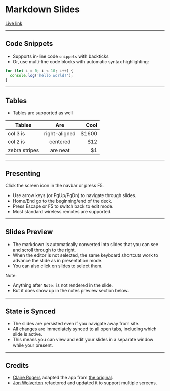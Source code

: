 # Markdown Slides

[Live link](https://appacademy.github.io/slides/)

---

## Code Snippets

* Supports in-line code `snippets` with backticks
* Or, use multi-line code blocks with automatic syntax highlighting:

```js
for (let i = 0; i < 10; i++) {
  console.log('hello world!');
}
```

---

## Tables

* Tables are supported as well

| Tables        | Are           | Cool  |
| ------------- |:-------------:| -----:|
| col 3 is      | right-aligned | $1600 |
| col 2 is      | centered      |   $12 |
| zebra stripes | are neat      |    $1 |

---

## Presenting

Click the screen icon in the navbar or press F5.

* Use arrow keys (or PgUp/PgDn) to navigate through slides.
* Home/End go to the beginning/end of the deck.
* Press Escape or F5 to switch back to edit mode.
* Most standard wireless remotes are supported.

---

## Slides Preview

* The markdown is automatically converted into slides that you can see and scroll through to the right.
* When the editor is not selected, the same keyboard shortcuts work to advance the slide as in presentation mode.
* You can also click on slides to select them.

Note:
* Anything after `Note:` is not rendered in the slide.
* But it does show up in the notes preview section below.

---

## State is Synced

* The slides are persisted even if you navigate away from site.
* All changes are immediately synced to all open tabs, including which slide is active.
* This means you can view and edit your slides in a separate window while your present.

---

## Credits

* [Claire Rogers](https://github.com/clairekrogers) adapted the app from [the original](https://github.com/jacksingleton/hacker-slides).
* [Jon Wolverton](https://github.com/clairekrogers) refactored and updated it to support multiple screens.
